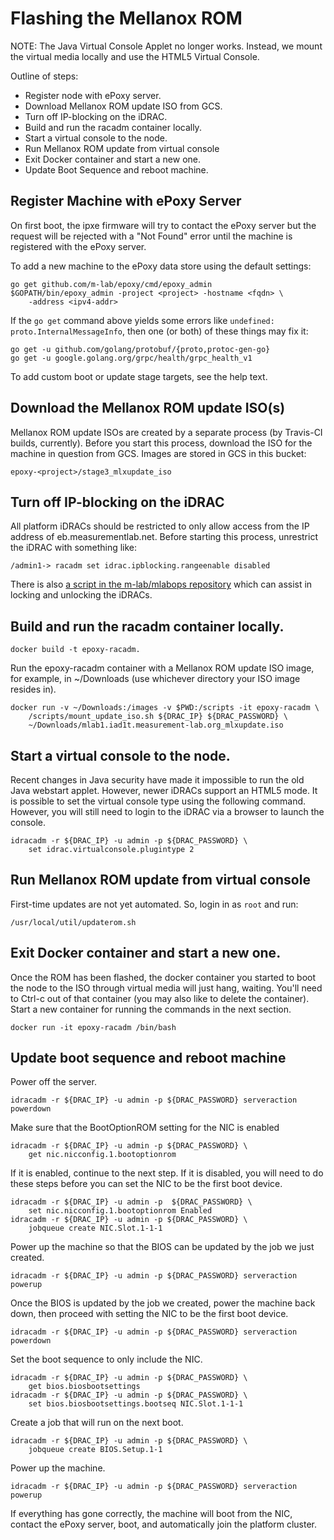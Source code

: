 # Flashing the Mellanox ROM

NOTE: The Java Virtual Console Applet no longer works. Instead, we mount the
virtual media locally and use the HTML5 Virtual Console.

Outline of steps:

* Register node with ePoxy server.
* Download Mellanox ROM update ISO from GCS.
* Turn off IP-blocking on the iDRAC.
* Build and run the racadm container locally.
* Start a virtual console to the node.
* Run Mellanox ROM update from virtual console
* Exit Docker container and start a new one.
* Update Boot Sequence and reboot machine.


## Register Machine with ePoxy Server
On first boot, the ipxe firmware will try to contact the ePoxy server but the
request will be rejected with a "Not Found" error until the machine is
registered with the ePoxy server.

To add a new machine to the ePoxy data store using the default settings:
```
go get github.com/m-lab/epoxy/cmd/epoxy_admin
$GOPATH/bin/epoxy_admin -project <project> -hostname <fqdn> \
    -address <ipv4-addr>
```

If the `go get` command above yields some errors like
`undefined: proto.InternalMessageInfo`, then one (or both) of these things may
fix it:
```
go get -u github.com/golang/protobuf/{proto,protoc-gen-go}
go get -u google.golang.org/grpc/health/grpc_health_v1
```

To add custom boot or update stage targets, see the help text.

## Download the Mellanox ROM update ISO(s)
Mellanox ROM update ISOs are created by a separate process (by Travis-CI builds,
currently). Before you start this process, download the ISO for the machine in
question from GCS. Images are stored in GCS in this bucket:
```
epoxy-<project>/stage3_mlxupdate_iso
```

## Turn off IP-blocking on the iDRAC
All platform iDRACs should be restricted to only allow access from the IP
address of eb.measurementlab.net. Before starting this process, unrestrict the
iDRAC with something like:
```
/admin1-> racadm set idrac.ipblocking.rangeenable disabled
```

There is also [a script in the m-lab/mlabops repository](https://github.com/m-lab/mlabops/blob/master/drac_ipblock) which can assist in locking and unlocking the iDRACs.

## Build and run the racadm container locally.
```
docker build -t epoxy-racadm.
```

Run the epoxy-racadm container with a Mellanox ROM update ISO image, for
example, in ~/Downloads (use whichever directory your ISO image resides in).
```
docker run -v ~/Downloads:/images -v $PWD:/scripts -it epoxy-racadm \
    /scripts/mount_update_iso.sh ${DRAC_IP} ${DRAC_PASSWORD} \
    ~/Downloads/mlab1.iad1t.measurement-lab.org_mlxupdate.iso
```

## Start a virtual console to the node.
Recent changes in Java security have made it impossible to run the old Java
webstart applet. However, newer iDRACs support an HTML5 mode. It is possible to
set the virtual console type using the following command. However, you will
still need to login to the iDRAC via a browser to launch the console.
```
idracadm -r ${DRAC_IP} -u admin -p ${DRAC_PASSWORD} \
    set idrac.virtualconsole.plugintype 2
```

## Run Mellanox ROM update from virtual console
First-time updates are not yet automated. So, login in as `root` and run:
```
/usr/local/util/updaterom.sh
```

## Exit Docker container and start a new one.
Once the ROM has been flashed, the docker container you started to boot the node
to the ISO through virtual media will just hang, waiting. You'll need to Ctrl-c
out of that container (you may also like to delete the container). Start a new
container for running the commands in the next section.
```
docker run -it epoxy-racadm /bin/bash
```

## Update boot sequence and reboot machine
Power off the server.
```
idracadm -r ${DRAC_IP} -u admin -p ${DRAC_PASSWORD} serveraction powerdown
```

Make sure that the BootOptionROM setting for the NIC is enabled
```
idracadm -r ${DRAC_IP} -u admin -p ${DRAC_PASSWORD} \
    get nic.nicconfig.1.bootoptionrom
```

If it is enabled, continue to the next step. If it is disabled, you will need to
do these steps before you can set the NIC to be the first boot device.
```
idracadm -r ${DRAC_IP} -u admin -p  ${DRAC_PASSWORD} \
    set nic.nicconfig.1.bootoptionrom Enabled
idracadm -r ${DRAC_IP} -u admin -p ${DRAC_PASSWORD} \
    jobqueue create NIC.Slot.1-1-1
```
Power up the machine so that the BIOS can be updated by the job we just created.
```
idracadm -r ${DRAC_IP} -u admin -p ${DRAC_PASSWORD} serveraction powerup
```
Once the BIOS is updated by the job we created, power the machine back down,
then proceed with setting the NIC to be the first boot device.
```
idracadm -r ${DRAC_IP} -u admin -p ${DRAC_PASSWORD} serveraction powerdown
```

Set the boot sequence to only include the NIC.
```
idracadm -r ${DRAC_IP} -u admin -p ${DRAC_PASSWORD} \
    get bios.biosbootsettings
idracadm -r ${DRAC_IP} -u admin -p ${DRAC_PASSWORD} \
    set bios.biosbootsettings.bootseq NIC.Slot.1-1-1
```

Create a job that will run on the next boot.
```
idracadm -r ${DRAC_IP} -u admin -p ${DRAC_PASSWORD} \
    jobqueue create BIOS.Setup.1-1
```

Power up the machine.
```
idracadm -r ${DRAC_IP} -u admin -p ${DRAC_PASSWORD} serveraction powerup
```

If everything has gone correctly, the machine will boot from the NIC, contact
the ePoxy server, boot, and automatically join the platform cluster.
